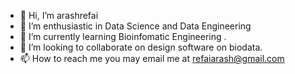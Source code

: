 - 👋 Hi, I’m arashrefai
- 👀 I’m enthusiastic in Data Science and Data Engineering
- 🌱 I’m currently learning Bioinfomatic Engineering .
- 💞️ I’m looking to collaborate on design software on biodata.
- 📫 How to reach me you may email me at refaiarash@gmail.com

<!---
arashrefai/arashrefai is a ✨ special ✨ repository because its `README.md` (this file) appears on your GitHub profile.
You can click the Preview link to take a look at your changes.
--->
